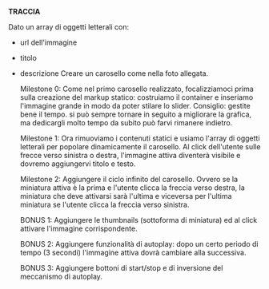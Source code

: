 **TRACCIA**

Dato un array di oggetti letterali con:

- url dell'immagine
- titolo
- descrizione
  Creare un carosello come nella foto allegata.

  Milestone 0:
  Come nel primo carosello realizzato, focalizziamoci prima sulla creazione del markup statico: costruiamo il container e inseriamo l'immagine grande in modo da poter stilare lo slider.
  Consiglio: gestite bene il tempo. si può sempre tornare in seguito a migliorare la grafica, ma dedicargli molto tempo da subito può farvi rimanere indietro.

  Milestone 1:
  Ora rimuoviamo i contenuti statici e usiamo l'array di oggetti letterali per popolare dinamicamente il carosello.
  Al click dell'utente sulle frecce verso sinistra o destra, l'immagine attiva diventerà visibile e dovremo aggiungervi titolo e testo.

  Milestone 2:
  Aggiungere il ciclo infinito del carosello. Ovvero se la miniatura attiva è la prima e l'utente clicca la freccia verso destra, la miniatura che deve attivarsi sarà l'ultima e viceversa per l'ultima miniatura se l'utente clicca la freccia verso sinistra.

  BONUS 1:
  Aggiungere le thumbnails (sottoforma di miniatura) ed al click attivare l'immagine corrispondente.

  BONUS 2:
  Aggiungere funzionalità di autoplay: dopo un certo periodo di tempo (3 secondi) l'immagine attiva dovrà cambiare alla successiva.

  BONUS 3:
  Aggiungere bottoni di start/stop e di inversione del meccanismo di autoplay.
